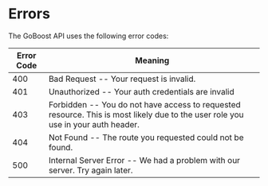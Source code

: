 # Errors

The GoBoost API uses the following error codes:


Error Code | Meaning
---------- | -------
400 | Bad Request -- Your request is invalid.
401 | Unauthorized -- Your auth credentials are invalid
403 | Forbidden -- You do not have access to requested resource. This is most likely due to the user role you use in your auth header.
404 | Not Found -- The route you requested could not be found.
500 | Internal Server Error -- We had a problem with our server. Try again later.
